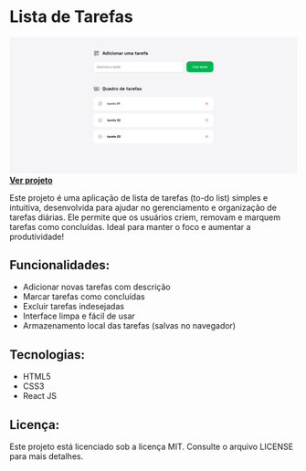 # Lista de Tarefas

![Prévia do projeto](./todolist-prev.png)
**[Ver projeto](danielsouzaaj.github.io/to-do-list-react/)**

Este projeto é uma aplicação de lista de tarefas (to-do list) simples e intuitiva, desenvolvida para ajudar no gerenciamento e organização de tarefas diárias. Ele permite que os usuários criem, removam e marquem tarefas como concluídas. Ideal para manter o foco e aumentar a produtividade!

## Funcionalidades:

- Adicionar novas tarefas com descrição
- Marcar tarefas como concluídas
- Excluir tarefas indesejadas
- Interface limpa e fácil de usar
- Armazenamento local das tarefas (salvas no navegador)

## Tecnologias:

- HTML5
- CSS3
- React JS

## Licença:

Este projeto está licenciado sob a licença MIT. Consulte o arquivo LICENSE para mais detalhes.
